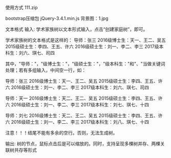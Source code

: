 使用方式
111.zip

bootstrap压缩包
jQuery-3.4.1.min.js
背景图：1.jpg

文本格式
输入:
学术家族树以文本形式输入，点击“创建家庭树”，即可。

学术家族树的文本格式是这样的： 导师：张三 2016级博士生：天一、王二、吴五 2015级硕士生：李四、王五、许六 2016级硕士生：刘一、李二、李三 2017级本科生：刘六、琪七、司四

其中，"导师："，"级博士生："，"级硕士生："，"级本科生："和"、"当做关键词处理；若有多组输入，中间空一行，如：

导师：张三 2016级博士生：天一、王二、吴五 2015级硕士生：李四、王五、许六 2016级硕士生：刘一、李二、李三 2017级本科生：刘六、琪七、司四

导师：天一 2016级博士生：天二、王二、吴五 2015级硕士生：李四、王五、许六 2016级硕士生：刘一、李二、李三 2017级本科生：刘七、琪七、十四

导师：刘七 2016级博士生：天二、王二、吴五 2015级硕士生：李四、王五、许六 2016级硕士生：刘一、李二、李三 2017级本科生：刘八、琪七、十四

注意！！！结尾不能有多余的空行。否则，无法生成树。

输出:
树的节点，鼠标点击后是可以缩放的。同时，支持呈现多棵树并存、两棵关联树共存等形式
